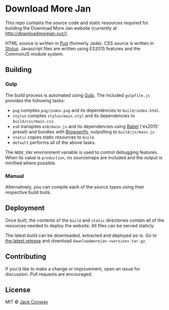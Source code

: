 # Download More Jan

This repo contains the source code and static resources required for building the Download More Jan website (currently at http://downloadmorejan.xyz/).

HTML source is written in [Pug](http://jade-lang.com/) (formerly Jade). CSS source is written in [Stylus](http://stylus-lang.com/). Javascript files are written using ES2015 features and the CommonJS module system.

## Building

### Gulp

The build process is automated using [Gulp](http://gulpjs.com/). The included `gulpfile.js` provides the following tasks:
- `pug` compiles `pug/index.pug` and its dependencies to `build/index.html`.
- `stylus` compiles `stylus/main.styl` and its dependencies to `build/css/main.css`.
- `es6` transpiles `es6/main.js` and its dependencies using [Babel](http://babeljs.io/) ('es2015' preset) and bundles with [Browserify](http://browserify.org/), outputting to `build/js/main.js`.
- `static` copies static resources to `build`.
- `default` performs all of the above tasks.

The `NODE_ENV` environment variable is used to control debugging features. When its value is `production`, no sourcemaps are included and the output is minified where possible.

### Manual

Alternatively, you can compile each of the source types using their respective build tools.

## Deployment

Once built, the contents of the `build` and `static` directories contain all of the resources needed to deploy the website. All files can be served staticly.

The latest build can be downloaded, extracted and deployed as-is. Go to [the latest release](http://github.com/conelton/downloadmorejan/releases/latest) and download `downloadmorejan-<version>.tar.gz`.

## Contributing

If you'd like to make a change or improvement, open an issue for discussion. Pull requests are encouraged.

## License

MIT &copy; [Jack Conway](http://conelton.xyz/)
